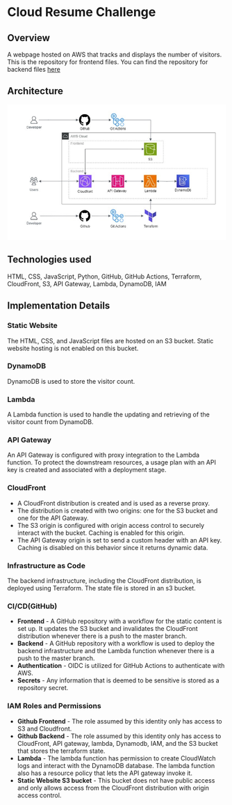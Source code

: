 
# Cloud Resume Challenge



## Overview

A webpage hosted on AWS that tracks and displays the number of visitors. This is the repository for frontend files. You can find the repository for backend files [here](https://github.com/jax112x/CRCBack)

## Architecture

![alt text](/architecture.png "Architecture")

## Technologies used
HTML, CSS, JavaScript, Python, GitHub, GitHub Actions, Terraform, CloudFront, S3, API Gateway, Lambda, DynamoDB, IAM 


## Implementation Details

### Static Website
The HTML, CSS, and JavaScript files are hosted on an S3 bucket. Static website hosting is not enabled on this bucket.
### DynamoDB
DynamoDB is used to store the visitor count.
### Lambda
A Lambda function is used to handle the updating and retrieving of the visitor count from DynamoDB. 
### API Gateway
An API Gateway is configured with proxy integration to the Lambda function. To protect the downstream resources, a usage plan with an API key is created and associated with a deployment stage.
### CloudFront
* A CloudFront distribution is created and is used as a reverse proxy.
* The distribution is created with two origins: one for the S3 bucket and one for the API Gateway.
* The S3 origin is configured with origin access control to securely interact with the bucket. Caching is enabled for this origin.
* The API Gateway origin is set to send a custom header with an API key. Caching is disabled on this behavior since it returns dynamic data.

### Infrastructure as Code
The backend infrastructure, including the CloudFront distribution, is deployed using Terraform. The state file is stored in an s3 bucket.

### CI/CD(GitHub)
* __Frontend__ - A GitHub repository with a workflow for the static content is set up. It updates the S3 bucket and invalidates the CloudFront distribution whenever there is a push to the master branch.
* __Backend__ - A GitHub repository with a workflow is used to deploy the backend infrastructure and the Lambda function whenever there is a push to the master branch.
* __Authentication__ - OIDC is utilized for GitHub Actions to authenticate with AWS.
* __Secrets__ - Any information that is deemed to be sensitive is stored as a repository secret.

### IAM Roles and Permissions

* __Github Frontend__ - The role assumed by this identity only has access to S3 and Cloudfront.
* __Github Backend__ - The role assumed by this identity only has access to CloudFront, API gateway, lambda, Dynamodb, IAM, and the S3 bucket that stores the terraform state.
* __Lambda__ - The lambda function has permission to create CloudWatch logs and interact with the DynamoDB database. The lambda function also has a resource policy that lets the API gateway invoke it.
* __Static Website S3 bucket__ - This bucket does not have public access and only allows access from the CloudFront distribution with origin access control.
